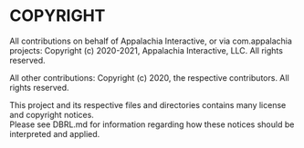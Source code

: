 # COPYRIGHT

All contributions on behalf of Appalachia Interactive, or via com.appalachia projects: Copyright (c) 2020-2021, Appalachia Interactive, LLC. All rights reserved.

All other contributions: Copyright (c) 2020, the respective contributors. All rights reserved.

This project and its respective files and directories contains many license and copyright notices.  
Please see DBRL.md for information regarding how these notices should be interpreted and applied.